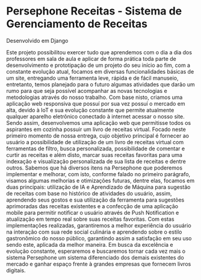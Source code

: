 # Persephone Receitas - Sistema de Gerenciamento de Receitas
Desenvolvido em Django

Este projeto possibilitou exercer tudo que aprendemos com o dia a dia dos professores em sala de aula e aplicar de forma prática toda parte de desenvolvimento e prototipação de um projeto do seu início ao fim, com a constante evolução atual, focamos em diversas funcionalidades básicas de um site, entregando uma ferramenta leve, rápida e de fácil manuseio, entretanto, temos planejado para o futuro algumas atividades que darão um rumo para que seja possível acompanhar as novas tecnologias e metodologias através do nosso trabalho.
Com base nisto, criamos uma aplicação web responsiva que possuí por sua vez possuí o mercado em alta, devido à IoT e sua evolução constante que permite atualmente qualquer aparelho eletrônico conectado à internet acessar o nosso site. Sendo assim, desenvolvemos uma aplicação web que permitisse todos os aspirantes em cozinha possuir um livro de receitas virtual.
Focado neste primeiro momento de nossa entrega, cujo objetivo principal é fornecer ao usuário a possibilidade de utilização de um livro de receitas virtual com ferramentas de filtro, busca personalizada, possibilidade de comentar e curtir as receitas e além disto, marcar suas receitas favoritas para uma indexação e visualização personalizada de sua lista de receitas e dentre outros.
Sabemos que há diversos itens na Persephone que poderemos implementar e melhorar, com isto, conforme falado no primeiro parágrafo, visamos algumas melhorias e otimizações futuras, dentre elas, focamos em duas principais: utilização de IA e Aprendizado de Máquina para sugestão de receitas com base no histórico de atividades do usuário, assim, aprendendo seus gostos e sua utilização da ferramenta para sugestões aprimoradas das receitas existentes e a confecção de uma aplicação mobile para permitir notificar o usuário através de Push Notification e atualização em tempo real sobre suas receitas favoritas.
Com estas implementações realizadas, garantiremos a melhor experiência do usuário na interação com sua rede social culinária e aprendendo sobre o estilo gastronômico do nosso público, garantindo assim a satisfação em seu uso sendo este, aplicada da melhor maneira. Em busca da excelência e evolução constante, esperaremos e buscaremos tornar cada vez mais o sistema Persephone um sistema diferenciado dos demais existentes do mercado e ganhar espaço frente à grandes empresas que fornecem livros digitais.
